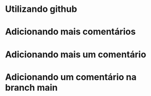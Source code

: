 # Utilizando github
# Adicionando mais comentários
# Adicionando mais um comentário
# Adicionando um comentário na branch main
